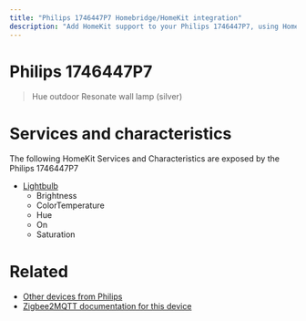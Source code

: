 ```yaml
---
title: "Philips 1746447P7 Homebridge/HomeKit integration"
description: "Add HomeKit support to your Philips 1746447P7, using Homebridge, Zigbee2MQTT and homebridge-z2m."
---
```

<!---
This file has been GENERATED using src/docgen/docgen.ts
DO NOT EDIT THIS FILE MANUALLY!
-->
# Philips 1746447P7
> Hue outdoor Resonate wall lamp (silver)


# Services and characteristics
The following HomeKit Services and Characteristics are exposed by
the Philips 1746447P7

* [Lightbulb](../../light.md)
  * Brightness
  * ColorTemperature
  * Hue
  * On
  * Saturation


# Related
* [Other devices from Philips](../index.md#philips)
* [Zigbee2MQTT documentation for this device](https://www.zigbee2mqtt.io/devices/1746447P7.html)